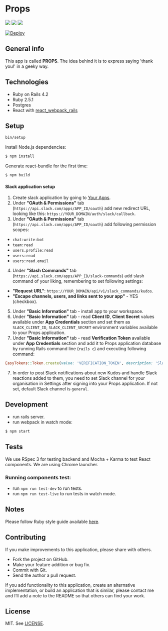 # Props
[![](http://img.shields.io/codeclimate/github/netguru/props.svg?style=flat-square)](https://codeclimate.com/github/netguru/props)
[![](http://img.shields.io/codeclimate/coverage/github/netguru/props.svg?style=flat-square)](https://codeclimate.com/github/netguru/props)
[![](http://img.shields.io/gemnasium/netguru/props.svg?style=flat-square)](https://gemnasium.com/netguru/props)

[![Deploy](https://www.herokucdn.com/deploy/button.png)](https://heroku.com/deploy?template=https://github.com/netguru/props/tree/master)

## General info

This app is called **PROPS**. The idea behind it is to express saying 'thank you!'
in a geeky way.

## Technologies

* Ruby on Rails 4.2
* Ruby 2.5.1
* Postgres
* React with [react_webpack_rails](https://github.com/netguru/react_webpack_rails)

## Setup

```bash
bin/setup
```

Install Node.js dependencies:
```bash
$ npm install
```

Generate react-bundle for the first time:
```bash
$ npm build
```

#### Slack application setup

1. Create slack application by going to [Your Apps](https://api.slack.com/apps).
2. Under **"OAuth & Permissions"** tab (`https://api.slack.com/apps/APP_ID/oauth`) add new redirect URL, looking like this: `https://YOUR_DOMAIN/auth/slack/callback`.
3. Under **"OAuth & Permissions"** tab (`https://api.slack.com/apps/APP_ID/oauth`) add following permission scopes:
  - `chat:write:bot`
  - `team:read`
  - `users.profile:read`
  - `users:read`
  - `users:read.email`
4. Under **"Slash Commands"** tab (`https://api.slack.com/apps/APP_ID/slack-commands`) add slash command of your liking, remembering to set following settings:
  - **"Request URL"**: `https://YOUR_DOMAIN/api/v1/slack_commands/kudos`.
  - **"Escape channels, users, and links sent to your app"** - YES (checkbox).
5. Under **"Basic Information"** tab - install app to your workspace.
6. Under **"Basic Information"** tab - read **Client ID**, **Client Secret** values available under **App Credentials** section and set them as `SLACK_CLIENT_ID`, `SLACK_CLIENT_SECRET` environment variables available to your Props application.
6. Under **"Basic Information"** tab - read **Verification Token** available under **App Credentials** section and add it to Props application database by running Rails command line (`rails c`) and executing following command:
```ruby
EasyTokens::Token.create(value: 'VERIFICATION_TOKEN', description: 'Slack command verification token')
```
7. In order to post Slack notifications about new Kudos and handle Slack reactions added to them, you need to set Slack channel for your organisation in Settings after signing into your Props application. If not set, default Slack channel is `general`.

## Development
* run rails server.
* run webpack in watch mode:
```bash
$ npm start
```

## Tests

We use RSpec 3 for testing backend and Mocha + Karma to test React components.
We are using Chrome launcher.

### Running components test:

* run `npm run test-dev` to run tests.
* run `npm run test-live` to run tests in watch mode.

## Notes

Please follow Ruby style guide available [here](https://github.com/bbatsov/ruby-style-guide).

## Contributing

If you make improvements to this application, please share with others.

* Fork the project on GitHub.
* Make your feature addition or bug fix.
* Commit with Git.
* Send the author a pull request.

If you add functionality to this application, create an alternative
implementation, or build an application that is similar, please contact
me and I’ll add a note to the README so that others can find your work.

## License

MIT. See [LICENSE](LICENSE).
